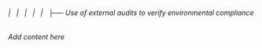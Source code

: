 ###### |   |   |   |   |   ├── Use of external audits to verify environmental compliance

*Add content here*